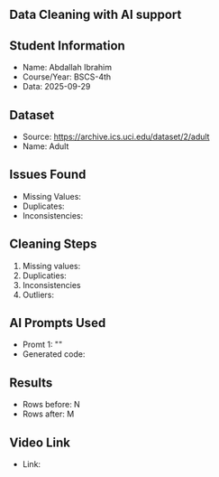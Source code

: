 ## Data Cleaning with AI support

## Student Information
 - Name: Abdallah Ibrahim
 - Course/Year: BSCS-4th
 - Data: 2025-09-29

## Dataset
 - Source: https://archive.ics.uci.edu/dataset/2/adult
 - Name: Adult
 
## Issues Found
 - Missing Values: 
 - Duplicates:
 - Inconsistencies: 
 
## Cleaning Steps
 1. Missing values:
 2. Duplicaties:
 3. Inconsistencies
 4. Outliers:
 
## AI Prompts Used
 - Promt 1: ""
 - Generated code: 
 
## Results
 - Rows before: N
 - Rows after: M
 
## Video Link
 - Link: 
